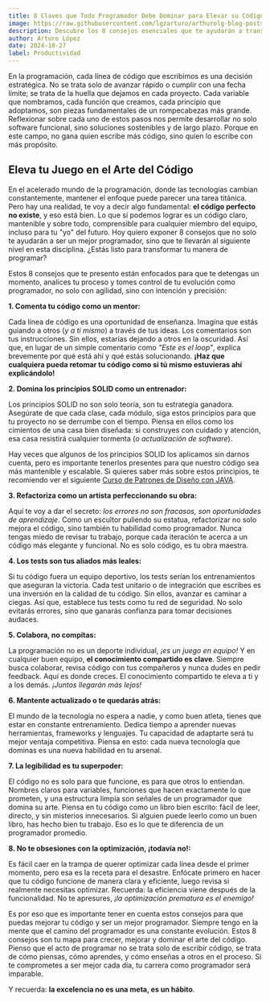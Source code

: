 ```yaml
---
title: 8 Claves que Todo Programador Debe Dominar para Elevar su Código al Siguiente Nivel
image: https://raw.githubusercontent.com/lgzarturo/arthurolg-blog-posts/refs/heads/main/articles/images/consejos-para-mejorar-como-programador.webp
description: Descubre los 8 consejos esenciales que te ayudarán a transformar tu manera de programar. Desde la claridad en el código hasta la colaboración efectiva, este artículo te enseñará cómo llevar tu desarrollo al siguiente nivel con estrategias prácticas y reflexivas. ¡Aprende a programar con propósito y conviértete en un maestro del código!
author: Arturo López
date: 2024-10-27
label: Productividad
---
```


En la programación, cada línea de código que escribimos es una decisión estratégica. No se trata solo de avanzar rápido o cumplir con una fecha límite; se trata de la huella que dejamos en cada proyecto. Cada variable que nombramos, cada función que creamos, cada principio que adoptamos, son piezas fundamentales de un rompecabezas más grande. Reflexionar sobre cada uno de estos pasos nos permite desarrollar no solo software funcional, sino soluciones sostenibles y de largo plazo. Porque en este campo, no gana quien escribe más código, sino quien lo escribe con más propósito.

## Eleva tu Juego en el Arte del Código

En el acelerado mundo de la programación, donde las tecnologías cambian constantemente, mantener el enfoque puede parecer una tarea titánica. Pero hay una realidad, te voy a decir algo fundamental: **el código perfecto no existe**, y eso está bien. Lo que sí podemos lograr es un código claro, mantenible y sobre todo, comprensible para cualquier miembro del equipo, incluso para tu "yo" del futuro. Hoy quiero exponer 8 consejos que no solo te ayudarán a ser un mejor programador, sino que te llevarán al siguiente nivel en esta disciplina. ¿Estás listo para transformar tu manera de programar?

Estos 8 consejos que te presento están enfocados para que te detengas un momento, analices tu proceso y tomes control de tu evolución como programador, no solo con agilidad, sino con intención y precisión:

**1. Comenta tu código como un mentor:**

Cada línea de código es una oportunidad de enseñanza. Imagina que estás guiando a otros (*y a ti mismo*) a través de tus ideas. Los comentarios son tus instrucciones. Sin ellos, estarías dejando a otros en la oscuridad. Así que, en lugar de un simple comentario como *"Este es el loop"*, explica brevemente por qué está ahí y qué estás solucionando. **¡Haz que cualquiera pueda retomar tu código como si tú mismo estuvieras ahí explicándolo!**

**2. Domina los principios SOLID como un entrenador:**

Los principios SOLID no son solo teoría, son tu estrategia ganadora. Asegúrate de que cada clase, cada módulo, siga estos principios para que tu proyecto no se derrumbe con el tiempo. Piensa en ellos como los cimientos de una casa bien diseñada: si construyes con cuidado y atención, esa casa resistirá cualquier tormenta (*o actualización de software*).

Hay veces que algunos de los principios SOLID los aplicamos sin darnos cuenta, pero es importante tenerlos presentes para que nuestro código sea más mantenible y escalable. Si quieres saber más sobre estos principios, te recomiendo ver el siguiente [Curso de Patrones de Diseño con JAVA](https://codigofacilito.com/videos/solid?utm_source=blog&utm_medium=referral&utm_campaign=eleva-tu-codigo&utm_content=cta&utm_term=principios-solid&utm_ref=arthurolg.com).

**3. Refactoriza como un artista perfeccionando su obra:**

Aquí te voy a dar el secreto: *los errores no son fracasos, son oportunidades de aprendizaje*. Como un escultor puliendo su estatua, refactorizar no solo mejora el código, sino también tu habilidad como programador. Nunca tengas miedo de revisar tu trabajo, porque cada iteración te acerca a un código más elegante y funcional. No es solo código, es tu obra maestra.

**4. Los tests son tus aliados más leales:**

Si tu código fuera un equipo deportivo, los tests serían los entrenamientos que aseguran la victoria. Cada test unitario o de integración que escribes es una inversión en la calidad de tu código. Sin ellos, avanzar es caminar a ciegas. Así que, establece tus tests como tu red de seguridad. No solo evitarás errores, sino que ganarás confianza para tomar decisiones audaces.

**5. Colabora, no compitas:**

La programación no es un deporte individual, *¡es un juego en equipo!* Y en cualquier buen equipo, **el conocimiento compartido es clave**. Siempre busca colaborar, revisa código con tus compañeros y nunca dudes en pedir feedback. Aquí es donde creces. El conocimiento compartido te eleva a ti y a los demás. *¡Juntos llegarán más lejos!*

**6. Mantente actualizado o te quedarás atrás:**

El mundo de la tecnología no espera a nadie, y como buen atleta, tienes que estar en constante entrenamiento. Dedica tiempo a aprender nuevas herramientas, frameworks y lenguajes. Tu capacidad de adaptarte será tu mejor ventaja competitiva. Piensa en esto: cada nueva tecnología que dominas es una nueva habilidad en tu arsenal.

**7. La legibilidad es tu superpoder:**

El código no es solo para que funcione, es para que otros lo entiendan. Nombres claros para variables, funciones que hacen exactamente lo que prometen, y una estructura limpia son señales de un programador que domina su arte. Piensa en tu código como un libro bien escrito: fácil de leer, directo, y sin misterios innecesarios. Si alguien puede leerlo como un buen libro, has hecho bien tu trabajo. Eso es lo que te diferencia de un programador promedio.

**8. No te obsesiones con la optimización, ¡todavía no!:**

Es fácil caer en la trampa de querer optimizar cada línea desde el primer momento, pero esa es la receta para el desastre. Enfócate primero en hacer que tu código funcione de manera clara y eficiente, luego revisa si realmente necesitas optimizar. Recuerda: la eficiencia viene después de la funcionalidad. No te apresures, *¡la optimización prematura es el enemigo!*

Es por eso que es importante tener en cuenta estos consejos para que puedas mejorar tu código y ser un mejor programador. Siempre tengo en la mente que el camino del programador es una constante evolución. Estos 8 consejos son tu mapa para crecer, mejorar y dominar el arte del código. Pienso que el acto de programar no se trata solo de escribir código, se trata de cómo piensas, cómo aprendes, y cómo enseñas a otros en el proceso. Si te comprometes a ser mejor cada día, tu carrera como programador será imparable.

Y recuerda: **la excelencia no es una meta, es un hábito**.

